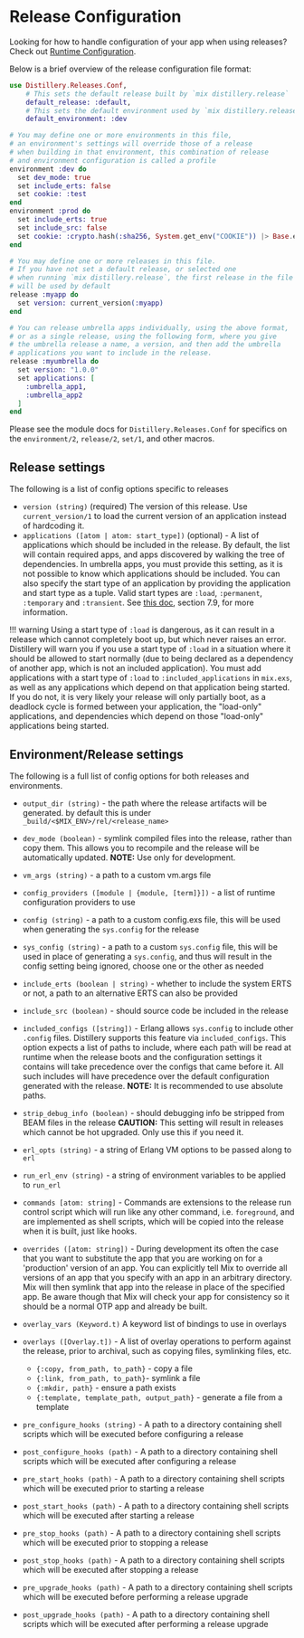 # Release Configuration

Looking for how to handle configuration of your app when using releases?
Check out [Runtime Configuration](runtime.md).

Below is a brief overview of the release configuration file format:

```elixir
use Distillery.Releases.Conf,
    # This sets the default release built by `mix distillery.release`
    default_release: :default,
    # This sets the default environment used by `mix distillery.release`
    default_environment: :dev

# You may define one or more environments in this file,
# an environment's settings will override those of a release
# when building in that environment, this combination of release
# and environment configuration is called a profile
environment :dev do
  set dev_mode: true
  set include_erts: false
  set cookie: :test
end
environment :prod do
  set include_erts: true
  set include_src: false
  set cookie: :crypto.hash(:sha256, System.get_env("COOKIE")) |> Base.encode16 |> String.to_atom
end

# You may define one or more releases in this file.
# If you have not set a default release, or selected one
# when running `mix distillery.release`, the first release in the file
# will be used by default
release :myapp do
  set version: current_version(:myapp)
end

# You can release umbrella apps individually, using the above format,
# or as a single release, using the following form, where you give
# the umbrella release a name, a version, and then add the umbrella
# applications you want to include in the release.
release :myumbrella do
  set version: "1.0.0"
  set applications: [
    :umbrella_app1,
    :umbrella_app2
  ]
end
```

Please see the module docs for `Distillery.Releases.Conf` for specifics on the
`environment/2`, `release/2`, `set/1`, and other macros.

## Release settings

The following is a list of config options specific to releases


  * `version (string)` (required) The version of this release.
  Use `current_version/1` to load the current version
  of an application instead of hardcoding it.
  * `applications ([atom | atom: start_type])` (optional) - A list of
  applications which should be included in the release. By default, the
  list will contain required apps, and apps discovered by walking the tree
  of dependencies. In umbrella apps, you must provide this setting, as it
  is not possible to know which applications should be included. You can
  also specify the start type of an application by providing the application
  and start type as a tuple. Valid start types are `:load`, `:permanent`,
  `:temporary` and `:transient`.  See [this doc](http://erlang.org/doc/design_principles/applications.html),
  section 7.9, for more information.

!!! warning
    Using a start type of `:load` is dangerous, as it can result in a release which
    cannot completely boot up, but which never raises an error. Distillery will warn you
    if you use a start type of `:load` in a situation where it should be allowed to start
    normally (due to being declared as a dependency of another app, which is not an included
    application). You must add applications with a start type of `:load` to `:included_applications`
    in `mix.exs`, as well as any applications which depend on that application being started. If
    you do not, it is very likely your release will only partially boot, as a deadlock cycle is formed
    between your application, the "load-only" applications, and dependencies which depend on those "load-only"
    applications being started.

## Environment/Release settings

The following is a full list of config options for both releases
and environments.


  * `output_dir (string)` - the path where the release artifacts will be
  generated.  by default this is under `_build/<$MIX_ENV>/rel/<release_name>`

  * `dev_mode (boolean)` - symlink compiled files into the release, rather than
  copy them.  This allows you to recompile and the release will be automatically
  updated. **NOTE:** Use only for development.

  * `vm_args (string)` - a path to a custom vm.args file

  * `config_providers ([module | {module, [term]}])` - a list of runtime configuration
  providers to use

  * `config (string)` - a path to a custom config.exs file, this will be used when
  generating the `sys.config` for the release

  * `sys_config (string)` - a path to a custom `sys.config` file, this will be used in
  place of generating a `sys.config`, and thus will result in the config setting being
  ignored, choose one or the other as needed

  * `include_erts (boolean | string)` - whether to include the system ERTS or not, a path
  to an alternative ERTS can also be provided

  * `include_src (boolean)` - should source code be included in the release

  * `included_configs ([string])` - Erlang allows `sys.config` to include other
  `.config` files. Distillery supports this feature via `included_configs`. This
  option expects a list of paths to include, where each path will be read at runtime
  when the release boots and the configuration settings it contains will take precedence
  over the configs that came before it. All such includes will have precedence over the
  default configuration generated with the release.  **NOTE:** It is recommended to use absolute paths.

  * `strip_debug_info (boolean)` - should debugging info be stripped from BEAM files in the release
  **CAUTION:** This setting will result in releases which cannot be hot upgraded. Only use this if you need it.

  * `erl_opts (string)` - a string of Erlang VM options to be passed along to `erl`

  * `run_erl_env (string)` - a string of environment variables to be applied to `run_erl`

  * `commands [atom: string]` - Commands are extensions to the release run control script
  which will run like any other command, i.e. `foreground`, and are implemented as shell
  scripts, which will be copied into the release when it is built, just like hooks.

  * `overrides ([atom: string])` - During development its often the case that you want to
  substitute the app that you are working on for a 'production' version of an app. You can
  explicitly tell Mix to override all versions of an app that you specify with an app in an
  arbitrary directory. Mix will then symlink that app into the release in place of the specified
  app. Be aware though that Mix will check your app for consistency so it should be a normal OTP
  app and already be built.

  * `overlay_vars (Keyword.t)` A keyword list of bindings to use in overlays

  * `overlays ([Overlay.t])` - A list of overlay operations to perform against the release,
  prior to archival, such as copying files, symlinking files, etc.
      * `{:copy, from_path, to_path}` - copy a file
      * `{:link, from_path, to_path}`- symlink a file
      * `{:mkdir, path}` - ensure a path exists
      * `{:template, template_path, output_path}` - generate a file from a template

  * `pre_configure_hooks (string)` - A path to a directory containing shell scripts which will
  be executed before configuring a release

  * `post_configure_hooks (path)` - A path to a directory containing shell scripts which will
  be executed after configuring a release

  * `pre_start_hooks (path)` - A path to a directory containing shell scripts which will
  be executed prior to starting a release

  * `post_start_hooks (path)` - A path to a directory containing shell scripts which will
  be executed after starting a release

  * `pre_stop_hooks (path)` - A path to a directory containing shell scripts which will
  be executed prior to stopping a release

  * `post_stop_hooks (path)` - A path to a directory containing shell scripts which will
  be executed after stopping a release

  * `pre_upgrade_hooks (path)` - A path to a directory containing shell scripts which will
  be executed before performing a release upgrade

  * `post_upgrade_hooks (path)` - A path to a directory containing shell scripts which will
  be executed after performing a release upgrade
